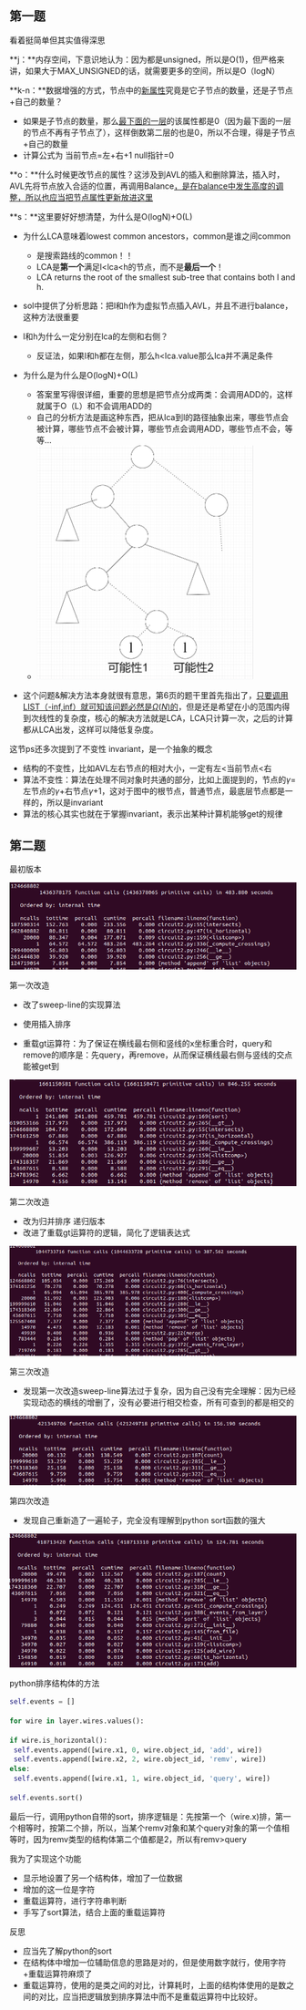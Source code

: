 

## 第一题

看着挺简单但其实值得深思

**j：**内存空间，下意识地认为：因为都是unsigned，所以是O(1)，但严格来讲，如果大于MAX_UNSIGNED的话，就需要更多的空间，所以是O（logN）



**k-n：**数据增强的方式，节点中的<u>新属性</u>究竟是它子节点的数量，还是子节点+自己的数量？

- 如果是子节点的数量，那么<u>最下面的一层</u>的该属性都是0（因为最下面的一层的节点不再有子节点了），这样倒数第二层的也是0，所以不合理，得是子节点+自己的数量
- 计算公式为  当前节点=左+右+1   null指针=0



**o：**什么时候更改节点的属性？这涉及到AVL的插入和删除算法，插入时，AVL先将节点放入合适的位置，再调用Balance<u>，是在balance中发生高度的调整，所以也应当把节点属性更新放进这里</u>



**s：**这里要好好想清楚，为什么是O(logN)+O(L)

- 为什么LCA意味着lowest common ancestors，common是谁之间common
  - 是搜索路线的common！！
  - LCA是**第一个**满足l<lca<h的节点，而不是**最后一个**！
  - LCA returns the root of the smallest sub-tree that contains both l and h. 
- sol中提供了分析思路：把l和h作为虚拟节点插入AVL，并且不进行balance，这种方法很重要
- l和h为什么一定分别在lca的左侧和右侧？
  - 反证法，如果l和h都在左侧，那么h<lca.value那么lca并不满足条件
- 为什么是为什么是O(logN)+O(L)
  - 答案里写得很详细，重要的思想是把节点分成两类：会调用ADD的，这样就属于O（L）和不会调用ADD的
  - 自己的分析方法是画这种东西，把从lca到l的路径抽象出来，哪些节点会被计算，哪些节点不会被计算，哪些节点会调用ADD，哪些节点不会，等等...
  - <img src="image-20210730101609610.png" alt="image-20210730101609610" style="zoom:50%;" />

- 这个问题&解决方法本身就很有意思，第6页的题干里首先指出了，<u>只要调用LIST（-inf,inf）就可知该问题必然是$\Omega(N$​​​​)的</u>，但是还是希望在小的范围内得到次线性的复杂度，核心的解决方法就是LCA，LCA只计算一次，之后的计算都从LCA出发，这样可以降低复杂度。



这节ps还多次提到了不变性 invariant，是一个抽象的概念

- 结构的不变性，比如AVL左右节点的相对大小，一定有左<当前节点<右
- 算法不变性：算法在处理不同对象时共通的部分，比如上面提到的，节点的$\gamma$=左节点的$\gamma$+右节点$\gamma$​+1，这对于图中的根节点，普通节点，最底层节点都是一样的，所以是invariant
- 算法的核心其实也就在于掌握invariant，表示出某种计算机能够get的规律



## 第二题

最初版本

![image-20210730204530698](image-20210730204530698.png)

第一次改造

- 改了sweep-line的实现算法

- 使用插入排序
- 重载gt运算符：为了保证在横线最右侧和竖线的x坐标重合时，query和remove的顺序是：先query，再remove，从而保证横线最右侧与竖线的交点能被get到

![image-20210730204851955](image-20210730204851955.png)

第二次改造

- 改为归并排序 递归版本
- 改进了重载gt运算符的逻辑，简化了逻辑表达式

![image-20210730205317041](image-20210730205317041.png)

第三次改造

- 发现第一次改造sweep-line算法过于复杂，因为自己没有完全理解：因为已经实现动态的横线的增删了，没有必要进行相交检查，所有可查到的都是相交的

![image-20210730214017894](image-20210730214017894.png)

第四次改造

- 发现自己重新造了一遍轮子，完全没有理解到python sort函数的强大

![image-20210730215127102](image-20210730215127102.png)

python排序结构体的方法

```      python
self.events = []

for wire in layer.wires.values():
    
if wire.is_horizontal():
 self.events.append([wire.x1, 0, wire.object_id, 'add', wire])
 self.events.append([wire.x2, 2, wire.object_id, 'remv', wire])
else:
 self.events.append([wire.x1, 1, wire.object_id, 'query', wire])

self.events.sort()

```

最后一行，调用python自带的sort，排序逻辑是：先按第一个（wire.x)排，第一个相等时，按第二个排，所以，当某个remv对象和某个query对象的第一个值相等时，因为remv类型的结构体第二个值都是2，所以有remv>query



我为了实现这个功能

- 显示地设置了另一个结构体，增加了一位数据
- 增加的这一位是字符
- 重载运算符，进行字符串判断
- 手写了sort算法，结合上面的重载运算符



反思

- 应当先了解python的sort
- 在结构体中增加一位辅助信息的思路是对的，但是使用数字就行，使用字符+重载运算符麻烦了
- 重载运算符，使用的是类之间的对比，计算耗时，上面的结构体使用的是数之间的对比，应当把逻辑放到排序算法中而不是重载运算符中比较好。

